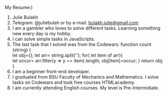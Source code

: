 My Resume:)
1. Julie Bulakh
2. Telegram: @juliebulah or by e-mail: bulakh.julie@gmail.com
3. I am a gambler who loves to solve different tasks.
Learning something new every day is my hobby.
4. I can solve simple tasks in JavaScripts.
5. The last task that I solved was from the Codewars: 
function count (string) {  
let obj={};
let arr= string.split('');
   for( let item of arr){  
   let occur= arr.filter(y => y == item).length;
   obj[item]=occur;
   }
return obj;
}
6. I am a beginner front-end developer.
7. I graduated from BSU Faculty of Mechanics and Mathematics.
I solve tasks on Codewars and took free courses HTMLacademy.
8. I am currently attending English courses. My level is Pre-Intermidiate.